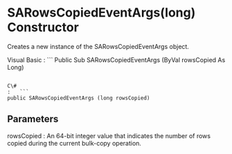 <!-- loio3c1df8b56c5f10149c1eea116fcb9ba9 -->

# SARowsCopiedEventArgs\(long\) Constructor

Creates a new instance of the SARowsCopiedEventArgs object.



Visual Basic
:   ```
Public Sub SARowsCopiedEventArgs (ByVal rowsCopied As Long)
```

C\#
:   ```
public SARowsCopiedEventArgs (long rowsCopied)
```



## Parameters

rowsCopied
:   An 64-bit integer value that indicates the number of rows copied during the current bulk-copy operation.

